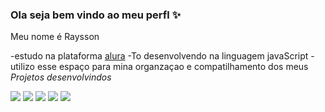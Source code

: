 ### Ola seja bem vindo ao meu perfl ✨

Meu nome é Raysson

-estudo na plataforma [alura](https://www.alura.com.br)
-To desenvolvendo na linguagem javaScript
-utilizo esse espaço para mina organzaçao e compatilhamento dos meus *Projetos* _desenvolvindos_

![](https://media1.tenor.com/m/EWYXEGs3XskAAAAd/i-phone.gif)
![](https://media1.tenor.com/m/Yx0uMcIl7VsAAAAC/apple-iphone13gif)
![](https://media1.tenor.com/m/sWEUdV5LQdkAAAAC/yes-apple.gif)
![](https://media1.tenor.com/m/u4YFDom2imAAAAAd/apple-apple-iphone.gif)
![](https://media1.tenor.com/m/wVWx8DALpwoAAAAd/apple-aplle-event.gif)

